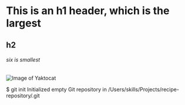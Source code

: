 # This is an h1 header, which is the largest
## h2
###### six is smallest

![Image of Yaktocat](https://octodex.github.com/images/yaktocat.png)

$ git init
Initialized empty Git repository in /Users/skills/Projects/recipe-repository/.git

